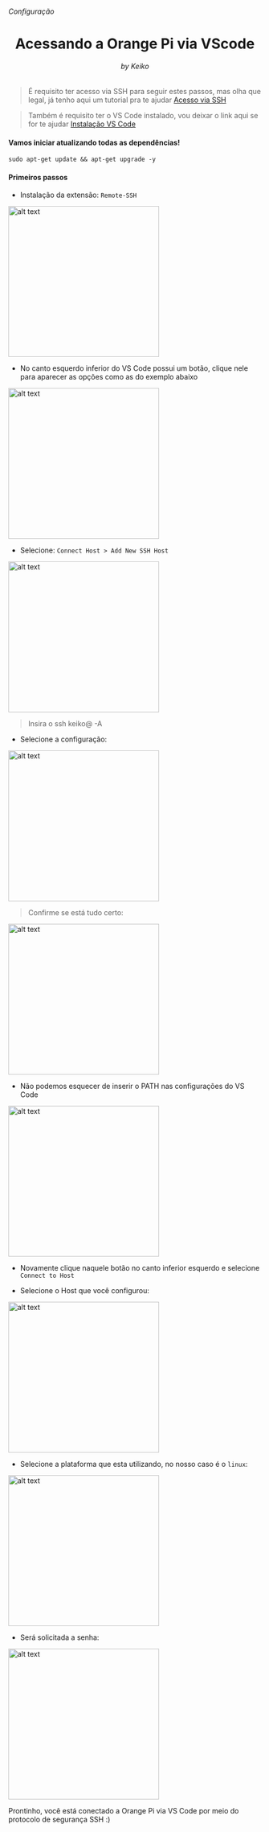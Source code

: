 <h6>Configuração</h6>
<h1 align="center">Acessando a Orange Pi via VScode</h1>
<h6 align="center">by Keiko</h6>

> É requisito ter acesso via SSH para seguir estes passos, mas olha que legal, já tenho aqui um tutorial pra te ajudar [Acesso via SSH](https://github.com/keikomori/orange-pi-pc-plus-com-ubuntu/edit/master/Acesso-via-SSH.md)

> Também é requisito ter o VS Code instalado, vou deixar o link aqui se for te ajudar [Instalação VS Code](https://code.visualstudio.com)

<h4>Vamos iniciar atualizando todas as dependências!</h4>

```
sudo apt-get update && apt-get upgrade -y
```

<h4>Primeiros passos</h4>

- Instalação da extensão: `Remote-SSH`

<img src="https://github.com/keikomori/orange-pi-pc-plus-com-ubuntu/blob/master/img/extension-remote-ssh.jpg" alt="alt text" width="300"/>

- No canto esquerdo inferior do VS Code possui um botão, clique nele para aparecer as opções como as do exemplo abaixo

<img src="https://github.com/keikomori/orange-pi-pc-plus-com-ubuntu/blob/master/img/extension-remote-ssh-config.jpg" alt="alt text" width="300"/>

- Selecione: `Connect Host > Add New SSH Host`

<img src="https://github.com/keikomori/orange-pi-pc-plus-com-ubuntu/blob/master/img/extension-remote-ssh-inserir-ssh.jpg" alt="alt text" width="300"/>

> Insira o ssh keiko@<IP> -A

- Selecione a configuração:

<img src="https://github.com/keikomori/orange-pi-pc-plus-com-ubuntu/blob/master/img/extension-remote-ssh-inserir-ssh-config.jpg" alt="alt text" width="300"/>

> Confirme se está tudo certo:

<img src="https://github.com/keikomori/orange-pi-pc-plus-com-ubuntu/blob/master/img/extension-remote-ssh-inserir-ssh-config2.jpg" alt="alt text" width="300"/>

- Não podemos esquecer de inserir o PATH nas configurações do VS Code

<img src="https://github.com/keikomori/orange-pi-pc-plus-com-ubuntu/blob/master/img/extension-remote-ssh-add-path.jpg" alt="alt text" width="300"/>

- Novamente clique naquele botão no canto inferior esquerdo e selecione `Connect to Host`

- Selecione o Host que você configurou:

<img src="https://github.com/keikomori/orange-pi-pc-plus-com-ubuntu/blob/master/img/extension-remote-ssh-inserir-ssh-config3.jpg" alt="alt text" width="300"/>

- Selecione a plataforma que esta utilizando, no nosso caso é o `linux`:

<img src="https://github.com/keikomori/orange-pi-pc-plus-com-ubuntu/blob/master/img/extension-remote-ssh-seleciona-plataforma.jpg" alt="alt text" width="300"/>

- Será solicitada a senha:

<img src="https://github.com/keikomori/orange-pi-pc-plus-com-ubuntu/blob/master/img/extension-remote-ssh-insere-senha.jpg" alt="alt text" width="300"/>

Prontinho, você está conectado a Orange Pi via VS Code por meio do protocolo de segurança SSH :)






